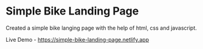 # Simple Bike Landing Page
 Created a simple bike langing page with the help of html, css and javascript.
 
 Live Demo - https://simple-bike-landing-page.netlify.app
